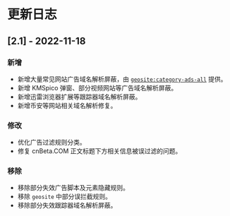 # 更新日志

## [2.1] - 2022-11-18

### 新增

- 新增大量常见网站广告域名解析屏蔽，由 [`geosite:category-ads-all`](https://github.com/v2fly/domain-list-community) 提供。
- 新增 KMSpico 弹窗、部分视频网站等广告域名解析屏蔽。
- 新增迅雷浏览器扩展等跟踪器域名解析屏蔽。
- 新增币安等网站相关域名解析修复。

### 修改

- 优化广告过滤规则分类。
- 修复 cnBeta.COM 正文标题下方相关信息被误过滤的问题。

### 移除

- 移除部分失效广告脚本及元素隐藏规则。
- 移除 `geosite` 中部分误拦截规则。
- 移除部分失效跟踪器域名解析屏蔽。
